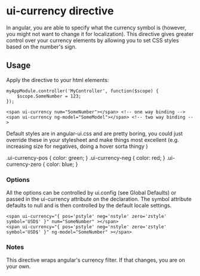 # ui-currency directive

In angular, you are able to specify what the currency symbol is (however, you might not want to change it for localization). 
This directive gives greater control over your currency elements by allowing you to set CSS styles based on the number's sign. 
						
## Usage

Apply the directive to your html elements:

	myAppModule.controller('MyController', function($scope) {
	    $scope.SomeNumber = 123;
	});

    <span ui-currency num="SomeNumber"></span> <!-- one way binding -->
    <span ui-currency ng-model="SomeModel"></span> <!-- two way binding -->

Default styles are in angular-ui.css and are pretty boring, you could just override these in your
stylesheet and make things most excellent (e.g. increasing size for negatives, doing a hover sorta thingy )

  .ui-currency-pos {
    color: green;
  }
  .ui-currency-neg {
    color: red;
  }
  .ui-currency-zero {
    color: blue;
  }

### Options

All the options can be controlled by ui.config (see Global Defaults) or passed in the ui-currency attribute on the declaration. 
The symbol attribute defaults to null and is then controlled by the default locale settings. 

    <span ui-currency="{ pos='pstyle' neg='nstyle' zero='zstyle' symbol='USD$' }" num="SomeNumber" ></span>
    <span ui-currency="{ pos='pstyle' neg='nstyle' zero='zstyle' symbol='USD$' }" ng-model="SomeNumber" ></span>

### Notes

This directive wraps angular's currency filter. If that changes, you are on your own.
    
    